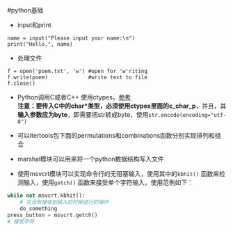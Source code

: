 #python基础
* input和print
```
name = input("Please input your name:\n")
print("Hello,", name)
```
* 处理文件
```
f = open('poem.txt', 'w') #open for 'w'riting
f.write(poem)             #write text to file
f.close() 
```
* Python调用C或者C++
使用ctypes，[参考](http://blog.csdn.net/joeblackzqq/article/details/10431733)   
**注意：**要传入C中的char\*类型，必须使用ctypes里面的**c\_char\_p**，并且，其**输入参数应为byte**，即需要把str转成byte，使用`str.encode(encoding="utf-8")`

* 可以itertools包下面的permutations和combinations函数分别实现排列和组合
* marshal模块可以用来将一个python数据结构写入文件
* 使用msvcrt模块可以实现命令行的无阻塞输入，使用其中的```kbhit()``` 函数来检测输入，使用```getch()``` 函数来接受单个字符输入，使用范例如下：
```python
while not msvcrt.kbhit():
    # 在没有接收到输入的时候进行的操作
    do_something
press_button = msvcrt.getch()
# 接受字符
```
